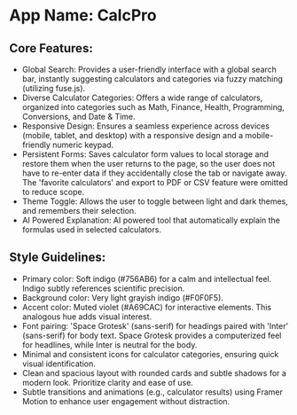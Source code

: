# **App Name**: CalcPro

## Core Features:

- Global Search: Provides a user-friendly interface with a global search bar, instantly suggesting calculators and categories via fuzzy matching (utilizing fuse.js).
- Diverse Calculator Categories: Offers a wide range of calculators, organized into categories such as Math, Finance, Health, Programming, Conversions, and Date & Time.
- Responsive Design: Ensures a seamless experience across devices (mobile, tablet, and desktop) with a responsive design and a mobile-friendly numeric keypad.
- Persistent Forms: Saves calculator form values to local storage and restore them when the user returns to the page, so the user does not have to re-enter data if they accidentally close the tab or navigate away. The 'favorite calculators' and export to PDF or CSV feature were omitted to reduce scope.
- Theme Toggle: Allows the user to toggle between light and dark themes, and remembers their selection.
- AI Powered Explanation: AI powered tool that automatically explain the formulas used in selected calculators.

## Style Guidelines:

- Primary color: Soft indigo (#756AB6) for a calm and intellectual feel. Indigo subtly references scientific precision.
- Background color: Very light grayish indigo (#F0F0F5).
- Accent color: Muted violet (#A69CAC) for interactive elements. This analogous hue adds visual interest.
- Font pairing: 'Space Grotesk' (sans-serif) for headings paired with 'Inter' (sans-serif) for body text. Space Grotesk provides a computerized feel for headlines, while Inter is neutral for the body.
- Minimal and consistent icons for calculator categories, ensuring quick visual identification.
- Clean and spacious layout with rounded cards and subtle shadows for a modern look. Prioritize clarity and ease of use.
- Subtle transitions and animations (e.g., calculator results) using Framer Motion to enhance user engagement without distraction.